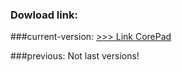 ### Dowload link:

###current-version:
[>>> Link CorePad](https://drive.google.com/file/d/1AByT_cR9jpqmkR6Sckn1QosPUUCS48dg/view?usp=drive_link)

###previous:
Not last versions!

